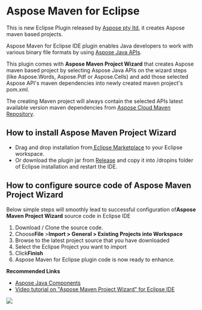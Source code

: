 # Aspose Maven for Eclipse

This is new Eclipse Plugin released by [Aspose pty ltd](http://www.aspose.com), it creates Aspose maven based projects.

Aspose Maven for Eclipse IDE plugin enables Java developers to work with various binary file formats by using [ Aspose Java APIs](http://www.aspose.com/java/total-component.aspx).

 This plugin comes with **Aspose Maven Project Wizard** that creates Aspose maven based project by selecting Aspose Java APIs on the wizard steps (like Aspose.Words, Aspose.Pdf or Aspose.Cells) and add those selected Aspose API's maven dependencies into newly created maven project's pom.xml.

 The creating Maven project will always contain the selected APIs latest available version maven dependencies from [Aspose Cloud Maven Repository](http://maven.aspose.com/artifactory/webapp/home.html?0).
 
## How to install Aspose Maven Project Wizard

*   Drag and drop installation from[ Eclipse Marketplace](http://marketplace.eclipse.org/content/aspose-maven-project-wizard) to your Eclipse workspace.
*   Or download the plugin jar from [Release](https://github.com/asposemarketplace/Aspose_Maven_for_Eclipse/releases) and copy it into /dropins folder of Eclipse installation and restart the IDE. 

## How to configure source code of Aspose Maven Project Wizard

Below simple steps will smoothly lead to successful configuration of**Aspose Maven Project Wizard** source code in Eclipse IDE

1.  Download / Clone the source code.
2.  Choose**File** >**Import > General > Existing Projects into Workspace**
3.  Browse to the latest project source that you have downloaded
4.  Select the Eclipse Project you want to import
5.  Click**Finish**
6.  Aspose Maven for Eclipse plugin code is now ready to enhance.

**Recommended Links**

*   [Aspose Java Components](http://www.aspose.com/java/total-component.aspx)
*   [Video tutorial on "Aspose Maven Project Wizard" for Eclipse IDE](https://youtu.be/qQqHOEhRTUM)

![](http://i.imgur.com/IB3pzFP.jpg)
